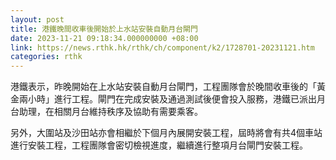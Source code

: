 ```yaml
---
layout: post
title: 港鐵晚間收車後開始於上水站安裝自動月台閘門
date: 2023-11-21 09:18:34.000000000 +08:00
link: https://news.rthk.hk/rthk/ch/component/k2/1728701-20231121.htm
categories: rthk
---
```


港鐵表示，昨晚開始在上水站安裝自動月台閘門，工程團隊會於晚間收車後的「黃金兩小時」進行工程。閘門在完成安裝及通過測試後便會投入服務，港鐵已派出月台助理，在相關月台維持秩序及協助有需要乘客。

另外，大圍站及沙田站亦會相繼於下個月內展開安裝工程，屆時將會有共4個車站進行安裝工程，工程團隊會密切檢視進度，繼續進行整項月台閘門安裝工程。
